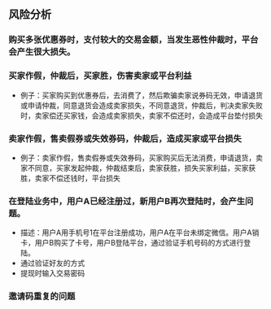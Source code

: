 ## 风险分析

### 购买多张优惠券时，支付较大的交易金额，当发生恶性仲裁时，平台会产生很大损失。
### 买家作假，仲裁后，买家胜，伤害卖家或平台利益
- 例子：买家购买到优惠券后，去消费了，然后欺骗卖家说券码无效，申请退货或申请仲裁，同意退货会造成卖家损失，不同意退货，仲裁后，判决卖家失败时，卖家偿还买家钱，会造成卖家损失，卖家不偿还时，会造成平台垫付损失
### 卖家作假，售卖假券或失效券码，仲裁后，造成买家或平台损失
- 例子：卖家作假，售卖假券或失效券码，买家购买后无法消费，申请退货，卖家不同意，买家发起仲裁，仲裁结束后，卖家获胜，损失买家利益，买家获胜，卖家不偿还钱时，平台损失


### 在登陆业务中，用户A已经注册过，新用户B再次登陆时，会产生问题。
- 描述：用户A用手机号1在平台注册成功，用户A在平台未绑定微信。用户A销卡，用户B购买了卡号，用户B登陆平台，通过验证手机号码的方式进行登陆。
- 通过验证好友的方式
- 提现时输入交易密码

### 邀请码重复的问题


